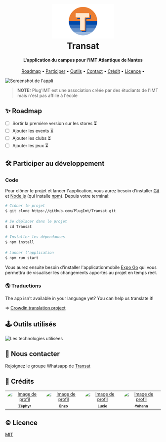 <h1 align="center">
    <br>
        <img src="/assets/images/icon.svg" alt="Logo de l'association" width="200">
    <br>
    Transat
</h1>

<h4 align="center">L'application du campus pour l'IMT Atlantique de Nantes</h4>

<p align="center">
  <a href="#✨-roadmap">Roadmap</a> •
  <a href="#🛠️-participer-au-développement">Participer</a> •
  <a href="#🕹️-outils-utilisés">Outils</a> •
  <a href="#👋-nous-contacter">Contact</a> •
  <!-- <a href="#🫶-soutenir-l'association">Soutenir</a> • -->
  <a href="#🤠-crédits">Crédit</a> •
  <a href="#©-licence">Licence</a> •
</p>

![Screenshot de l'appli](/assets/preview.png)

> **NOTE:** Plug'IMT est une association créée par des étudiants de l'IMT mais n'est pas affilié à l'école

## ✨ Roadmap

- [ ] Sortir la première version sur les stores ⏳
- [ ] Ajouter les events ⏳
- [ ] Ajouter les clubs ⏳
- [ ] Ajouter les jeux ⏳

## 🛠️ Participer au développement

### Code

Pour clôner le projet et lancer l'application, vous aurez besoin d'installer [Git](https://git-scm.com) et [Node.js](https://nodejs.org/en/download/) (qui installe [npm](http://npmjs.com)). Depuis votre terminal:

```bash
# Clôner le projet
$ git clone https://github.com/PlugImt/Transat.git

# Se déplacer dans le projet
$ cd Transat

# Installer les dépendances
$ npm install

# Lancer l'application
$ npm run start
```

Vous aurez ensuite besoin d'installer l'applicationmobile [Expo Go](https://expo.dev/go) qui vous permettra de visualiser les changements apportés au projet en temps réel.

### 🌎 Traductions
The app isn't available in your language yet? You can help us translate it!

=> [Crowdin translation project](https://crowdin.com/project/transat/invite?h=818cd265f3f9d6680d0caab9d29998ee2225755)


<!-- ### Design

Pour participer au design de l'application, faites une demande pour modifier le fichier Figma 👇

<a href="">
    <img src="https://img.shields.io/badge/Figma-F24E1E?style=for-the-badge&logo=figma&logoColor=white" />
</a> -->

## 🕹️ Outils utilisés

<img src="https://skillicons.dev/icons?i=react,tailwind,supabase" alt="Les technologies utilisées" />

## 👋 Nous contacter

Rejoignez le groupe Whatsapp de [Transat](https://chat.whatsapp.com/Hu2SjIL3ROx9y3BDcKNCyY)

<!-- ## 🫶 Soutenir l'association

Contribuez à la cagnotte Lydia -->

## 🤠 Crédits

<table>
    <tr>
        <td align="center">
            <a href="https://github.com/zephyr-dassouli">
                <img src="https://avatars.githubusercontent.com/u/145542064?v=4" width="100px;" alt="Image de profil" style="border-radius: 100%"/>
                <br />
                <sub><b>Zéphyr</b></sub>
            </a>
            <br />
        </td>
        <td align="center">
            <a href="https://github.com/HeineZo">
                <img src="https://avatars.githubusercontent.com/u/85509892?v=4" width="100px;" alt="Image de profil" style="border-radius: 100%"/>
                <br />
                <sub><b>Enzo</b></sub>
            </a>
            <br />
        </td>
        <td align="center">
            <a href="https://github.com/luclu7">
                <img src="https://avatars.githubusercontent.com/u/11773528?v=4" width="100px;" alt="Image de profil" style="border-radius: 100%"/>
                <br />
                <sub><b>Lucie</b></sub>
            </a>
            <br />
        </td>
        <td align="center">
            <a href="https://github.com/yohann69">
                <img src="https://avatars.githubusercontent.com/u/73314529?v=4" width="100px;" alt="Image de profil" style="border-radius: 100%"/>
                <br />
                <sub><b>Yohann</b></sub>
            </a>
            <br />
        </td>
    </tr>
</table>

## © Licence

[MIT](LICENSE)
